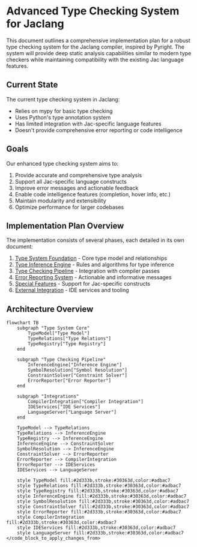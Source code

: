 # Advanced Type Checking System for Jaclang

This document outlines a comprehensive implementation plan for a robust type checking system for the Jaclang compiler, inspired by Pyright. The system will provide deep static analysis capabilities similar to modern type checkers while maintaining compatibility with the existing Jac language features.

## Current State

The current type checking system in Jaclang:
- Relies on mypy for basic type checking
- Uses Python's type annotation system
- Has limited integration with Jac-specific language features
- Doesn't provide comprehensive error reporting or code intelligence

## Goals

Our enhanced type checking system aims to:

1. Provide accurate and comprehensive type analysis
2. Support all Jac-specific language constructs
3. Improve error messages and actionable feedback
4. Enable code intelligence features (completion, hover info, etc.)
5. Maintain modularity and extensibility
6. Optimize performance for larger codebases

## Implementation Plan Overview

The implementation consists of several phases, each detailed in its own document:

1. [Type System Foundation](01-type-system-foundation.md) - Core type model and relationships
2. [Type Inference Engine](02-type-inference-engine.md) - Rules and algorithms for type inference
3. [Type Checking Pipeline](03-type-checking-pipeline.md) - Integration with compiler passes
4. [Error Reporting System](04-error-reporting-system.md) - Actionable and informative messages
5. [Special Features](05-special-features.md) - Support for Jac-specific constructs
6. [External Integration](06-external-integration.md) - IDE services and tooling

## Architecture Overview

```mermaid
flowchart TB
    subgraph "Type System Core"
        TypeModel["Type Model"]
        TypeRelations["Type Relations"]
        TypeRegistry["Type Registry"]
    end

    subgraph "Type Checking Pipeline"
        InferenceEngine["Inference Engine"]
        SymbolResolution["Symbol Resolution"]
        ConstraintSolver["Constraint Solver"]
        ErrorReporter["Error Reporter"]
    end

    subgraph "Integrations"
        CompilerIntegration["Compiler Integration"]
        IDEServices["IDE Services"]
        LanguageServer["Language Server"]
    end

    TypeModel --> TypeRelations
    TypeRelations --> InferenceEngine
    TypeRegistry --> InferenceEngine
    InferenceEngine --> ConstraintSolver
    SymbolResolution --> InferenceEngine
    ConstraintSolver --> ErrorReporter
    ErrorReporter --> CompilerIntegration
    ErrorReporter --> IDEServices
    IDEServices --> LanguageServer

    style TypeModel fill:#2d333b,stroke:#30363d,color:#adbac7
    style TypeRelations fill:#2d333b,stroke:#30363d,color:#adbac7
    style TypeRegistry fill:#2d333b,stroke:#30363d,color:#adbac7
    style InferenceEngine fill:#2d333b,stroke:#30363d,color:#adbac7
    style SymbolResolution fill:#2d333b,stroke:#30363d,color:#adbac7
    style ConstraintSolver fill:#2d333b,stroke:#30363d,color:#adbac7
    style ErrorReporter fill:#2d333b,stroke:#30363d,color:#adbac7
    style CompilerIntegration fill:#2d333b,stroke:#30363d,color:#adbac7
    style IDEServices fill:#2d333b,stroke:#30363d,color:#adbac7
    style LanguageServer fill:#2d333b,stroke:#30363d,color:#adbac7
</code_block_to_apply_changes_from>